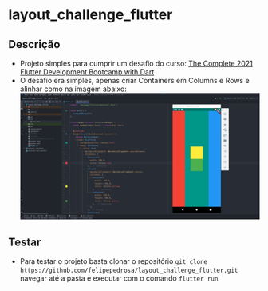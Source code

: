 # layout_challenge_flutter

## Descrição
- Projeto simples para cumprir um desafio do
  curso: [The Complete 2021 Flutter Development Bootcamp with Dart](https://www.udemy.com/course/flutter-bootcamp-with-dart/)
- O desafio era simples, apenas criar Containers em Columns e Rows e alinhar como na imagem abaixo:
  ![Desafio finalizado](finalizado.png)

## Testar
  - Para testar o projeto basta clonar o repositório ```git clone https://github.com/felipepedrosa/layout_challenge_flutter.git``` navegar até a pasta e executar com o comando ```flutter run```
